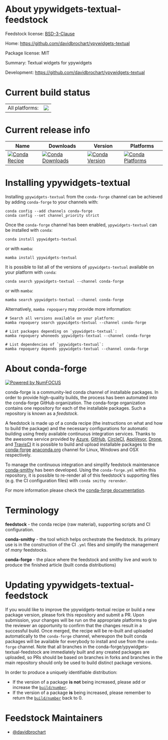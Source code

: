 About ypywidgets-textual-feedstock
==================================

Feedstock license: [BSD-3-Clause](https://github.com/conda-forge/ypywidgets-textual-feedstock/blob/main/LICENSE.txt)

Home: https://github.com/davidbrochart/ypywidgets-textual

Package license: MIT

Summary: Textual widgets for ypywidgets

Development: https://github.com/davidbrochart/ypywidgets-textual

Current build status
====================


<table><tr><td>All platforms:</td>
    <td>
      <a href="https://dev.azure.com/conda-forge/feedstock-builds/_build/latest?definitionId=22943&branchName=main">
        <img src="https://dev.azure.com/conda-forge/feedstock-builds/_apis/build/status/ypywidgets-textual-feedstock?branchName=main">
      </a>
    </td>
  </tr>
</table>

Current release info
====================

| Name | Downloads | Version | Platforms |
| --- | --- | --- | --- |
| [![Conda Recipe](https://img.shields.io/badge/recipe-ypywidgets--textual-green.svg)](https://anaconda.org/conda-forge/ypywidgets-textual) | [![Conda Downloads](https://img.shields.io/conda/dn/conda-forge/ypywidgets-textual.svg)](https://anaconda.org/conda-forge/ypywidgets-textual) | [![Conda Version](https://img.shields.io/conda/vn/conda-forge/ypywidgets-textual.svg)](https://anaconda.org/conda-forge/ypywidgets-textual) | [![Conda Platforms](https://img.shields.io/conda/pn/conda-forge/ypywidgets-textual.svg)](https://anaconda.org/conda-forge/ypywidgets-textual) |

Installing ypywidgets-textual
=============================

Installing `ypywidgets-textual` from the `conda-forge` channel can be achieved by adding `conda-forge` to your channels with:

```
conda config --add channels conda-forge
conda config --set channel_priority strict
```

Once the `conda-forge` channel has been enabled, `ypywidgets-textual` can be installed with `conda`:

```
conda install ypywidgets-textual
```

or with `mamba`:

```
mamba install ypywidgets-textual
```

It is possible to list all of the versions of `ypywidgets-textual` available on your platform with `conda`:

```
conda search ypywidgets-textual --channel conda-forge
```

or with `mamba`:

```
mamba search ypywidgets-textual --channel conda-forge
```

Alternatively, `mamba repoquery` may provide more information:

```
# Search all versions available on your platform:
mamba repoquery search ypywidgets-textual --channel conda-forge

# List packages depending on `ypywidgets-textual`:
mamba repoquery whoneeds ypywidgets-textual --channel conda-forge

# List dependencies of `ypywidgets-textual`:
mamba repoquery depends ypywidgets-textual --channel conda-forge
```


About conda-forge
=================

[![Powered by
NumFOCUS](https://img.shields.io/badge/powered%20by-NumFOCUS-orange.svg?style=flat&colorA=E1523D&colorB=007D8A)](https://numfocus.org)

conda-forge is a community-led conda channel of installable packages.
In order to provide high-quality builds, the process has been automated into the
conda-forge GitHub organization. The conda-forge organization contains one repository
for each of the installable packages. Such a repository is known as a *feedstock*.

A feedstock is made up of a conda recipe (the instructions on what and how to build
the package) and the necessary configurations for automatic building using freely
available continuous integration services. Thanks to the awesome service provided by
[Azure](https://azure.microsoft.com/en-us/services/devops/), [GitHub](https://github.com/),
[CircleCI](https://circleci.com/), [AppVeyor](https://www.appveyor.com/),
[Drone](https://cloud.drone.io/welcome), and [TravisCI](https://travis-ci.com/)
it is possible to build and upload installable packages to the
[conda-forge](https://anaconda.org/conda-forge) [anaconda.org](https://anaconda.org/)
channel for Linux, Windows and OSX respectively.

To manage the continuous integration and simplify feedstock maintenance
[conda-smithy](https://github.com/conda-forge/conda-smithy) has been developed.
Using the ``conda-forge.yml`` within this repository, it is possible to re-render all of
this feedstock's supporting files (e.g. the CI configuration files) with ``conda smithy rerender``.

For more information please check the [conda-forge documentation](https://conda-forge.org/docs/).

Terminology
===========

**feedstock** - the conda recipe (raw material), supporting scripts and CI configuration.

**conda-smithy** - the tool which helps orchestrate the feedstock.
                   Its primary use is in the construction of the CI ``.yml`` files
                   and simplify the management of *many* feedstocks.

**conda-forge** - the place where the feedstock and smithy live and work to
                  produce the finished article (built conda distributions)


Updating ypywidgets-textual-feedstock
=====================================

If you would like to improve the ypywidgets-textual recipe or build a new
package version, please fork this repository and submit a PR. Upon submission,
your changes will be run on the appropriate platforms to give the reviewer an
opportunity to confirm that the changes result in a successful build. Once
merged, the recipe will be re-built and uploaded automatically to the
`conda-forge` channel, whereupon the built conda packages will be available for
everybody to install and use from the `conda-forge` channel.
Note that all branches in the conda-forge/ypywidgets-textual-feedstock are
immediately built and any created packages are uploaded, so PRs should be based
on branches in forks and branches in the main repository should only be used to
build distinct package versions.

In order to produce a uniquely identifiable distribution:
 * If the version of a package **is not** being increased, please add or increase
   the [``build/number``](https://docs.conda.io/projects/conda-build/en/latest/resources/define-metadata.html#build-number-and-string).
 * If the version of a package **is** being increased, please remember to return
   the [``build/number``](https://docs.conda.io/projects/conda-build/en/latest/resources/define-metadata.html#build-number-and-string)
   back to 0.

Feedstock Maintainers
=====================

* [@davidbrochart](https://github.com/davidbrochart/)

